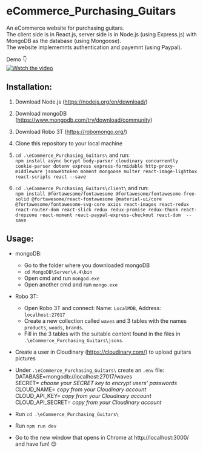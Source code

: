 # eCommerce_Purchasing_Guitars

An eCommerce website for purchasing guitars.  
The client side is in React.js, server side is in Node.js (using Express.js) with MongoDB as the database (using Mongoose).   
The website implememnts authentication and payemnt (using Paypal).  

Demo 👇  
[![Watch the video](https://github.com/sapirdeu/eCommerce_Purchasing_Guitars/blob/master/GIF.gif)](https://github.com/sapirdeu/eCommerce_Purchasing_Guitars/blob/master/MP4.mp4)

## Installation:
1. Download Node.js (https://nodejs.org/en/download/)

2. Download mongoDB (https://www.mongodb.com/try/download/community)

3. Download Robo 3T (https://robomongo.org/)

4. Clone this repository to your local machine 

5. `cd .\eCommerce_Purchasing_Guitars\` and run:  
    `npm install async bcrypt body-parser cloudinary concurrently cookie-parser dotenv express express-formidable http-proxy-middleware jsonwebtoken moment mongoose multer react-image-lightbox react-scripts react --save`
    
6. `cd .\eCommerce_Purchasing_Guitars\client\` and run:  
    `npm install @fortawesome/fontawesome @fortawesome/fontawesome-free-solid @fortawesome/react-fontawesome @material-ui/core @fortawesome/fontawesome-svg-core axios react-images react-redux react-router-dom react-slick redux redux-promise redux-thunk react-dropzone react-moment react-paypal-express-checkout react-dom  --save`  

## Usage:
- mongoDB:  
  - Go to the folder where you downloaded mongoDB
  - `cd MongoDB\Server\4.4\bin`
  - Open cmd and run `mongod.exe`
  - Open another cmd and run `mongo.exe`
  
- Robo 3T:  
    - Open Robo 3T and connect: Name: `LocalMDB`, Address: `localhost:27017`
    - Create a new collection called `waves` and 3 tables with the names `products`, `woods`, `brands`.
    - Fill in the 3 tables with the suitable content found in the files in `.\eCommerce_Purchasing_Guitars\jsons`.

- Create a user in Cloudinary (https://cloudinary.com/) to upload guitars pictures

- Under `.\eCommerce_Purchasing_Guitars\` create an `.env` file:  
DATABASE=mongodb://localhost:27017/waves  
SECRET= *choose your SECRET key to encrypt users' passwords*  
CLOUD_NAME= *copy from your Cloudinary account*  
CLOUD_API_KEY= *copy from your Cloudinary account*  
CLOUD_API_SECRET= *copy from your Cloudinary account*  

- Run `cd .\eCommerce_Purchasing_Guitars\`
- Run `npm run dev`
- Go to the new window that opens in Chrome at http://localhost:3000/ and have fun! 😊
